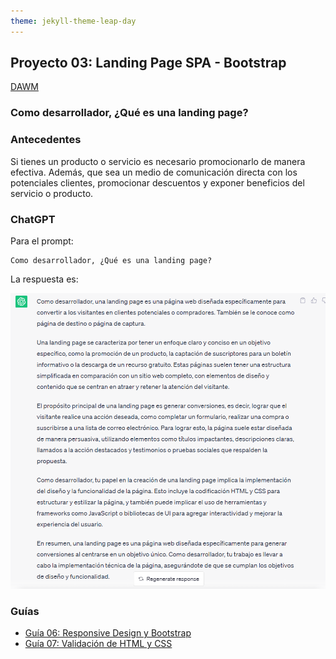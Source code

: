 ```yaml
---
theme: jekyll-theme-leap-day
---
```


## Proyecto 03: Landing Page SPA - Bootstrap

[DAWM](/DAWM/)

### Como desarrollador, ¿Qué es una landing page?

### Antecedentes

Si tienes un producto o servicio es necesario promocionarlo de manera efectiva. Además, que sea un medio de comunicación directa con los potenciales clientes, promocionar descuentos y exponer beneficios del servicio o producto. 

### ChatGPT

Para el prompt: 

```
Como desarrollador, ¿Qué es una landing page?
```

La respuesta es:

![proyecto3](archivos/proyecto03-pregunta1.png)

### Guías

* [Guía 06: Responsive Design y Bootstrap](/DAWM/guias/2023/guia06)
* [Guía 07: Validación de HTML y CSS](/DAWM/guias/2023/guia07)

